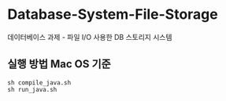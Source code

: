 # Database-System-File-Storage
데이터베이스 과제 - 파일 I/O 사용한 DB 스토리지 시스템

## 실행 방법 Mac OS 기준  
```
sh compile_java.sh  
sh run_java.sh
```
